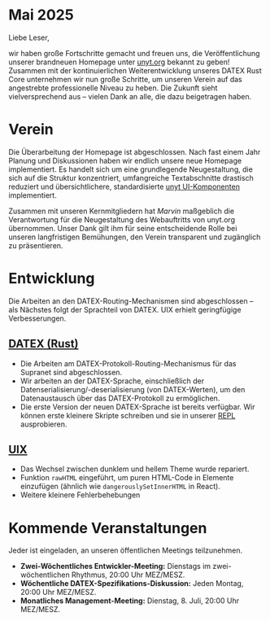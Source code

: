 # Mai 2025

Liebe Leser,

wir haben große Fortschritte gemacht und freuen uns, die Veröffentlichung unserer brandneuen Homepage unter [unyt.org](https://unyt.org) bekannt zu geben!
Zusammen mit der kontinuierlichen Weiterentwicklung unseres DATEX Rust Core unternehmen wir nun große Schritte, um unseren Verein auf das angestrebte professionelle Niveau zu heben. Die Zukunft sieht vielversprechend aus – vielen Dank an alle, die dazu beigetragen haben.

# Verein

Die Überarbeitung der Homepage ist abgeschlossen. Nach fast einem Jahr Planung und Diskussionen haben wir endlich unsere neue Homepage implementiert. Es handelt sich um eine grundlegende Neugestaltung, die sich auf die Struktur konzentriert, umfangreiche Textabschnitte drastisch reduziert und übersichtlichere, standardisierte [unyt UI-Komponenten](https://github.com/unyt-org/unyt-components) implementiert.

Zusammen mit unseren Kernmitgliedern hat _Marvin_ maßgeblich die Verantwortung für die Neugestaltung des Webauftritts von unyt.org übernommen.
Unser Dank gilt ihm für seine entscheidende Rolle bei unseren langfristigen Bemühungen, den Verein transparent und zugänglich zu präsentieren.

# Entwicklung
Die Arbeiten an den DATEX-Routing-Mechanismen sind abgeschlossen – als Nächstes folgt der Sprachteil von DATEX. UIX erhielt geringfügige Verbesserungen.

## [DATEX (Rust)](https://github.com/unyt-org/datex-core)
* Die Arbeiten am DATEX-Protokoll-Routing-Mechanismus für das Supranet sind abgeschlossen.
* Wir arbeiten an der DATEX-Sprache, einschließlich der Datenserialisierung/-deserialisierung (von DATEX-Werten), um den Datenaustausch über das DATEX-Protokoll zu ermöglichen.
* Die erste Version der neuen DATEX-Sprache ist bereits verfügbar. Wir können erste kleinere Skripte schreiben und sie in unserer [REPL](https://en.wikipedia.org/wiki/Read%E2%80%93eval%E2%80%93print_loop) ausprobieren.

## [UIX](https://github.com/unyt-org/uix/pulls?q=is:closed%20created:2025-05-01..2025-05-31)
* Das Wechsel zwischen dunklem und hellem Theme wurde repariert.
* Funktion `rawHTML` eingeführt, um puren HTML-Code in Elemente einzufügen (ähnlich wie `dangerouslySetInnerHTML` in React).
* Weitere kleinere Fehlerbehebungen

# Kommende Veranstaltungen

Jeder ist eingeladen, an unseren öffentlichen Meetings teilzunehmen.

* **Zwei-Wöchentliches Entwickler-Meeting:** Dienstags im zwei-wöchentlichen Rhythmus, 20:00 Uhr MEZ/MESZ.
* **Wöchentliche DATEX-Spezifikations-Diskussion:** Jeden Montag, 20:00 Uhr MEZ/MESZ.
* **Monatliches Management-Meeting:** Dienstag, 8. Juli, 20:00 Uhr MEZ/MESZ.
